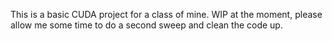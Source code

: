 This is a basic CUDA project for a class of mine. WIP at the moment, please allow me some time to do a second sweep and clean the code up.
